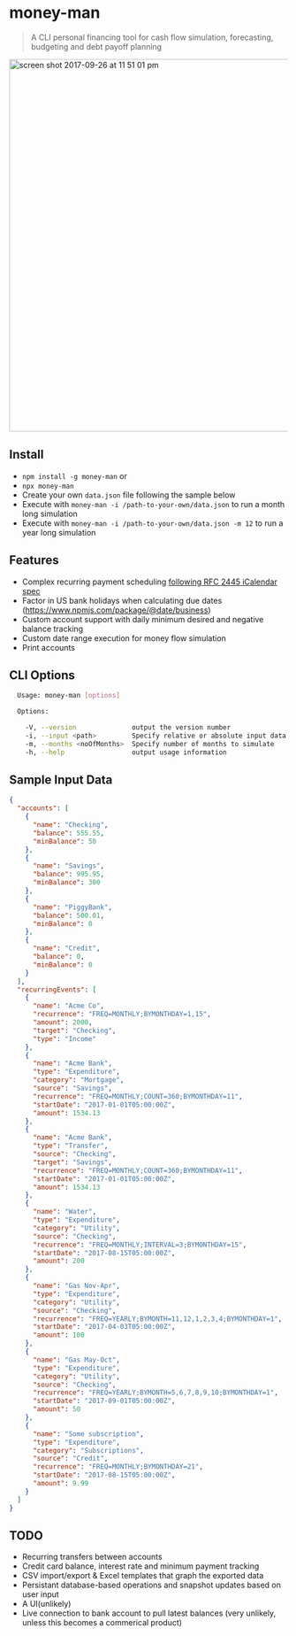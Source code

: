 # money-man
> A CLI personal financing tool for cash flow simulation, forecasting, budgeting and debt payoff planning

<img width="673" alt="screen shot 2017-09-26 at 11 51 01 pm" src="https://user-images.githubusercontent.com/822159/30895486-91a402c8-a318-11e7-937c-bf694387143f.png">

## Install
- `npm install -g money-man` or
- `npx money-man`
- Create your own `data.json` file following the sample below
- Execute with `money-man -i /path-to-your-own/data.json` to run a month long simulation
- Execute with `money-man -i /path-to-your-own/data.json -m 12` to run a year long simulation

## Features
- Complex recurring payment scheduling [following RFC 2445 iCalendar spec](http://www.ietf.org/rfc/rfc2445.txt)
- Factor in US bank holidays when calculating due dates (https://www.npmjs.com/package/@date/business)
- Custom account support with daily minimum desired and negative balance tracking
- Custom date range execution for money flow simulation
- Print accounts

## CLI Options
```bash
  Usage: money-man [options]

  Options:

    -V, --version              output the version number
    -i, --input <path>         Specify relative or absolute input data file path
    -m, --months <noOfMonths>  Specify number of months to simulate
    -h, --help                 output usage information
```

## Sample Input Data

```json
{
  "accounts": [
    {
      "name": "Checking",
      "balance": 555.55,
      "minBalance": 50
    },
    {
      "name": "Savings",
      "balance": 995.95,
      "minBalance": 300
    },
    {
      "name": "PiggyBank",
      "balance": 500.01,
      "minBalance": 0
    },
    {
      "name": "Credit",
      "balance": 0,
      "minBalance": 0
    }
  ],
  "recurringEvents": [
    {
      "name": "Acme Co",
      "recurrence": "FREQ=MONTHLY;BYMONTHDAY=1,15",
      "amount": 2000,
      "target": "Checking",
      "type": "Income"
    },
    {
      "name": "Acme Bank",
      "type": "Expenditure",
      "category": "Mortgage",
      "source": "Savings",
      "recurrence": "FREQ=MONTHLY;COUNT=360;BYMONTHDAY=11",
      "startDate": "2017-01-01T05:00:00Z",
      "amount": 1534.13
    },
    {
      "name": "Acme Bank",
      "type": "Transfer",
      "source": "Checking",
      "target": "Savings",
      "recurrence": "FREQ=MONTHLY;COUNT=360;BYMONTHDAY=11",
      "startDate": "2017-01-01T05:00:00Z",
      "amount": 1534.13
    },
    {
      "name": "Water",
      "type": "Expenditure",
      "category": "Utility",
      "source": "Checking",
      "recurrence": "FREQ=MONTHLY;INTERVAL=3;BYMONTHDAY=15",
      "startDate": "2017-08-15T05:00:00Z",
      "amount": 200
    },
    {
      "name": "Gas Nov-Apr",
      "type": "Expenditure",
      "category": "Utility",
      "source": "Checking",
      "recurrence": "FREQ=YEARLY;BYMONTH=11,12,1,2,3,4;BYMONTHDAY=1",
      "startDate": "2017-04-03T05:00:00Z",
      "amount": 100
    },
    {
      "name": "Gas May-Oct",
      "type": "Expenditure",
      "category": "Utility",
      "source": "Checking",
      "recurrence": "FREQ=YEARLY;BYMONTH=5,6,7,8,9,10;BYMONTHDAY=1",
      "startDate": "2017-09-01T05:00:00Z",
      "amount": 50
    },
    {
      "name": "Some subscription",
      "type": "Expenditure",
      "category": "Subscriptions",
      "source": "Credit",
      "recurrence": "FREQ=MONTHLY;BYMONTHDAY=21",
      "startDate": "2017-08-15T05:00:00Z",
      "amount": 9.99
    }
  ]
}
```

## TODO
- Recurring transfers between accounts
- Credit card balance, interest rate and minimum payment tracking
- CSV import/export & Excel templates that graph the exported data
- Persistant database-based operations and snapshot updates based on user input
- A UI(unlikely)
- Live connection to bank account to pull latest balances (very unlikely, unless this becomes a commerical product)